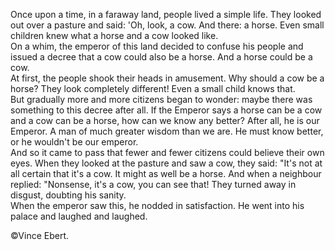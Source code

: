 Once upon a time, in a faraway land, people lived a simple life. They looked out over a pasture and said: 'Oh, look, a cow. And there: a horse. Even small children knew what a horse and a cow looked like.<br>
On a whim, the emperor of this land decided to confuse his people and issued a decree that a cow could also be a horse. And a horse could be a cow. <br>
At first, the people shook their heads in amusement. Why should a cow be a horse? They look completely different! Even a small child knows that.<br>
But gradually more and more citizens began to wonder: maybe there was something to this decree after all. If the Emperor says a horse can be a cow and a cow can be a horse, how can we know any better? After all, he is our Emperor. A man of much greater wisdom than we are. He must know better, or he wouldn't be our emperor. <br>
And so it came to pass that fewer and fewer citizens could believe their own eyes. When they looked at the pasture and saw a cow, they said: "It's not at all certain that it's a cow. It might as well be a horse. And when a neighbour replied: "Nonsense, it's a cow, you can see that! They turned away in disgust, doubting his sanity. <br>
When the emperor saw this, he nodded in satisfaction. He went into his palace and laughed and laughed.

©Vince Ebert.

<!--
<p align="center">
  <img width="300" src="DoingWrong.jpg">
</p>
-->

<!--
In the desert<br>
I saw a creature, naked, bestial,<br>
Who, squatting upon the ground,<br>
Held his heart in his hands,<br>
And ate of it.<br>
I said, “Is it good, friend?”<br>
“It is bitter—bitter,” he answered;<br>

“But I like it<br>
“Because it is bitter,<br>
“And because it is my heart.”<br>
-->

<!--
<p align="center">
  <img width="600" src="waamh.jpg">
</p>
-->

<!--
Oh there was a sow who had three little pigs,<br>
There little piggies had she.<br>
The old sow always went "oink, oink, oink,"<br>
and the piggies went "wee, wee, wee-ee-ee."
      
Now one day one of the three little pigs<br>
To the other two piggies said he,<br>
"Why don't we always go oink, oink, oink?<br>
It's so childish to go wee, wee, wee-ee-ee!"    

These three piggies grew skinny and lean,<br>
Skinny they well should be,<br>
For they always would try to go "oink, oink, oink,"<br>
And they wouldn't go "wee, wee, wee-ee-ee."
      
Now there three piggies they up and they died.<br>
A very sad sight to see.<br>
So don't ever try to go "oink, oink, oink,"<br>
When you oughta go "wee, wee, wee-ee-ee!"
-->

<!--
**Yuri05/Yuri05** is a ✨ _special_ ✨ repository because its `README.md` (this file) appears on your GitHub profile.

Here are some ideas to get you started:

- 🔭 I’m currently working on ...
- 🌱 I’m currently learning ...
- 👯 I’m looking to collaborate on ...
- 🤔 I’m looking for help with ...
- 💬 Ask me about ...
- 📫 How to reach me: ...
- 😄 Pronouns: ...
- ⚡ Fun fact: ...
-->
